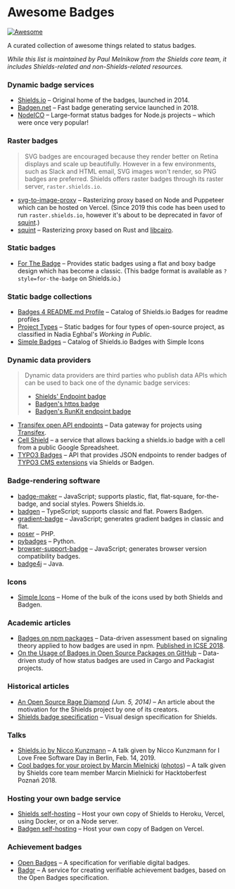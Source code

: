 # Awesome Badges

[![Awesome](https://awesome.re/badge.svg)](https://awesome.re)

A curated collection of awesome things related to status badges.

_While this list is maintained by Paul Melnikow from the Shields core team, it
includes Shields-related and non-Shields-related resources._

### Dynamic badge services

- [Shields.io](https://shields.io/) &ndash; Original home of the badges,
  launched in 2014.
- [Badgen.net](https://badgen.net/) &ndash; Fast badge generating service launched
  in 2018.
- [NodeICO](https://nodei.co/) &ndash; Large-format status badges for Node.js
  projects &ndash; which were once very popular!

### Raster badges

> SVG badges are encouraged because they render better on Retina displays and
> scale up beautifully. However in a few environments, such as Slack and HTML
> email, SVG images won't render, so PNG badges are preferred. Shields offers
> raster badges through its raster server, `raster.shields.io`.

- [svg-to-image-proxy](https://github.com/badges/svg-to-image-proxy) &ndash;
  Rasterizing proxy based on Node and Puppeteer which can be hosted on Vercel.
  (Since 2019 this code has been used to run `raster.shields.io`, however it's
  about to be deprecated in favor of [squint](https://github.com/badges/squint/).)
- [squint](https://github.com/badges/squint/) &ndash; Rasterizing proxy based on
  Rust and [libcairo](https://www.cairographics.org/).

### Static badges

- [For The Badge](https://forthebadge.com/) &ndash; Provides static badges
  using a flat and boxy badge design which has become a classic. (This badge
  format is available as `?style=for-the-badge` on Shields.io.)

### Static badge collections

- [Badges 4 README.md Profile](https://github.com/alexandresanlim/Badges4-README.md-Profile) &ndash; Catalog of Shields.io Badges for readme profiles
- [Project Types](https://project-types.github.io/) &ndash; Static badges for
  four types of open-source project, as classified in Nadia Eghbal's
  _Working in Public_.
- [Simple Badges](https://github.com/developStorm/simple-badges) &ndash; Catalog of Shields.io Badges with Simple Icons

### Dynamic data providers

> Dynamic data providers are third parties who publish data APIs which can be
> used to back one of the dynamic badge services:
>
> - [Shields' Endpoint badge](https://shields.io/endpoint)
> - [Badgen's https badge](https://badgen.net/https)
> - [Badgen's RunKit endpoint badge](https://badgen.net/runkit)

- [Transifex open API endpoints](https://transifex-open-api.herokuapp.com/)
  &ndash; Data gateway for projects using
  [Transifex](https://www.transifex.com/).
- [Cell Shield](https://cellshield.info) &ndash; a service that allows backing a shields.io badge with a cell from a public Google Spreadsheet. 
- [TYPO3 Badges](https://typo3-badges.dev) &ndash; API that provides
  JSON endpoints to render badges of [TYPO3 CMS extensions](https://extensions.typo3.org/)
  via Shields or Badgen.
  
### Badge-rendering software

- [badge-maker](https://github.com/badges/shields/tree/master/badge-maker)
  &ndash; JavaScript; supports plastic, flat, flat-square, for-the-badge, and
  social styles. Powers Shields.io.
- [badgen](https://github.com/badgen/badgen) &ndash; TypeScript; supports classic
  and flat. Powers Badgen.
- [gradient-badge](https://github.com/bokub/gradient-badge) &ndash; JavaScript;
  generates gradient badges in classic and flat.
- [poser](https://github.com/badges/poser) &ndash; PHP.
- [pybadges](https://github.com/google/pybadges) &ndash; Python.
- [browser-support-badge](https://github.com/hustcc/browser-support-badge) &ndash;
  JavaScript; generates browser version compatibility badges.
- [badge4j](https://github.com/silentsoft/badge4j) &ndash; Java.

### Icons

- [Simple Icons](https://simpleicons.org/) &ndash; Home of the bulk of the
  icons used by both Shields and Badgen.

### Academic articles

- [Badges on npm packages](https://cmustrudel.github.io/projects/badges/)
  &ndash; Data-driven assessment based on signaling theory applied to how
  badges are used in npm.
  [Published in ICSE 2018](https://cmustrudel.github.io/papers/icse18badges.pdf).
- [On the Usage of Badges in Open Source Packages on GitHub](http://ceur-ws.org/Vol-2605/9.pdf)
  &ndash; Data-driven study of how status badges are used in Cargo and Packagist
  projects.

### Historical articles

- [An Open Source Rage Diamond](https://olivierlacan.com/posts/an-open-source-rage-diamond/)
  _(Jun. 5, 2014)_ &ndash; An article about the motivation for the Shields
  project by one of its creators.
- [Shields badge specification](https://github.com/badges/shields/blob/master/spec/SPECIFICATION.md)
  &ndash; Visual design specification for Shields.

### Talks

- [Shields.io by Nicco Kunzmann](https://www.youtube.com/watch?v=abBdk8bSPKU) &ndash;
  A talk given by Nicco Kunzmann for I Love Free Software Day in Berlin,
  Feb. 14, 2019.
- [Cool badges for your project by Marcin Mielnicki](https://raw.githubusercontent.com/hacktoberfest-poznan/presentations/master/2018/Cool-badges-for-your-project.pdf)
  ([photos](https://www.facebook.com/media/set/?vanity=hacktoberfest&set=a.258422348195183))
  &ndash; A talk given by Shields core team member Marcin Mielnicki for
  Hacktoberfest Poznań 2018.

### Hosting your own badge service

- [Shields self-hosting](https://github.com/badges/shields/blob/master/doc/self-hosting.md)
  &ndash; Host your own copy of Shields to Heroku, Vercel, using Docker, or on a Node server.
- [Badgen self-hosting](https://github.com/badgen/badgen.net/#environments) &ndash;
  Host your own copy of Badgen on Vercel.

### Achievement badges

- [Open Badges](https://openbadges.org/) &ndash; A specification for
  verifiable digital badges.
- [Badgr](https://www.badgr.org/) &ndash; A service for creating verifiable
  achievement badges, based on the Open Badges specification.
